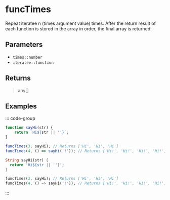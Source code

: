 # funcTimes <Lang dart js />

Repeat iteratee n (times argument value) times. After the return result of each function is stored in the array in order, the final array is returned.

## Parameters

- `times::number`
- `iteratee::function`

## Returns

> any[]

## Examples

::: code-group

```javascript [JavaScript]
function sayHi(str) {
	return `Hi${str || ''}`;
}

funcTimes(3, sayHi); // Returns ['Hi', 'Hi', 'Hi']
funcTimes(4, () => sayHi('!')); // Returns ['Hi!', 'Hi!', 'Hi!', 'Hi!']
```

```dart [Dart]
String sayHi(str) {
  return 'Hi${str || ''}';
}

funcTimes(3, sayHi); // Returns ['Hi', 'Hi', 'Hi']
funcTimes(4, () => sayHi('!')); // Returns ['Hi!', 'Hi!', 'Hi!', 'Hi!']
```

:::
